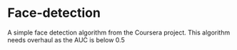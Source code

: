 # Face-detection
A simple face detection algorithm from the Coursera project. This algorithm needs overhaul as the AUC is below 0.5 
